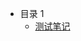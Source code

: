 <!--
 * @Author: ShawnPhang
 * @Date: 2021-07-22 11:09:52
 * @Description: 目录文件
 * @LastEditors: ShawnPhang
 * @LastEditTime: 2022-08-02 17:57:37
 * @site: book.palxp.com / blog.palxp.com
-->

- 目录 1
  - [测试笔记](articles/test.md)
